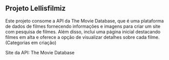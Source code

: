<h2>Projeto Lellisfilmiz </h2>

Este projeto consome a API da The Movie Database, que é uma plataforma de dados de
filmes fornecendo informações e imagens para criar um site com pesquisa de filmes.
Além disso, inclui uma página inicial destacando filmes em alta e oferece a opção de
visualizar detalhes sobre cada filme.(Categorias em criação)

 Site da API: The Movie Database
